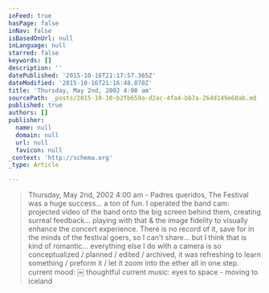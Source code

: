 ```yaml
---
inFeed: true
hasPage: false
inNav: false
isBasedOnUrl: null
inLanguage: null
starred: false
keywords: []
description: ''
datePublished: '2015-10-16T21:17:57.365Z'
dateModified: '2015-10-16T21:16:48.070Z'
title: 'Thursday, May 2nd, 2002 4:00 am'
sourcePath: _posts/2015-10-10-b2fb659a-d2ac-4fa4-bb7a-264d149e60ab.md
published: true
authors: []
publisher:
  name: null
  domain: null
  url: null
  favicon: null
_context: 'http://schema.org'
_type: Article

---
```

> Thursday, May 2nd, 2002
> 4:00 am - Padres queridos,
> The Festival was a huge success... a ton of fun. I operated the band cam: projected video of the band onto the big screen behind them, creating surreal feedback... playing with that & the image fidelity to visually enhance the concert experience. There is no record of it, save for in the minds of the festival goers, so I can't share... but I think that is kind of romantic... everything else I do with a camera is so conceptualized / planned / edited / archived, it was refreshing to learn something / preform it / let it zoom into the ether all in one step. 
> current mood: ￼ thoughtful
> current music: eyes to space - moving to iceland